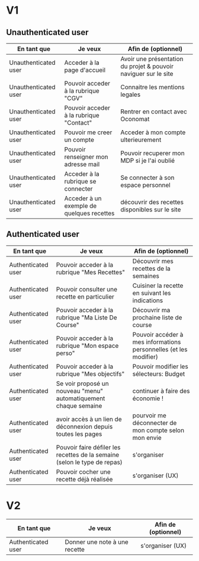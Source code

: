 # V1

##  Unauthenticated user

| En tant que | Je veux | Afin de (optionnel) |
|--|--|--|
| Unauthenticated user | Acceder à la page d'accueil | Avoir une présentation du projet & pouvoir naviguer sur le site  |
| Unauthenticated user | Pouvoir acceder à la rubrique "CGV" | Connaitre les mentions legales |
| Unauthenticated user | Pouvoir acceder à la rubrique "Contact" | Rentrer en contact avec Oconomat |
| Unauthenticated user | Pouvoir me creer un compte | Acceder à mon compte ulterieurement |
| Unauthenticated user | Pouvoir renseigner mon adresse mail | Pouvoir recuperer mon MDP si je l'ai oublié |
| Unauthenticated user | Acceder à la rubrique se connecter | Se connecter à son espace personnel |
| Unauthenticated user | Acceder à un exemple de quelques recettes | découvrir des recettes disponibles sur le site |

##  Authenticated user

| En tant que | Je veux | Afin de (optionnel) |
|--|--|--|
| Authenticated user | Pouvoir acceder à la rubrique "Mes Recettes" | Découvrir mes recettes de la semaines |
| Authenticated user | Pouvoir consulter une recette en particulier | Cuisiner la recette en suivant les indications |
| Authenticated user | Pouvoir acceder à la rubrique "Ma Liste De Course" | Découvrir ma prochaine liste de course |
| Authenticated user | Pouvoir acceder à la rubrique "Mon espace perso" | Pouvoir accéder à mes informations personnelles (et les modifier) |
| Authenticated user | Pouvoir acceder à la rubrique "Mes objectifs" | Pouvoir modifier les sélecteurs: Budget |
| Authenticated user | Se voir proposé un nouveau "menu" automatiquement chaque semaine | continuer à faire des économie ! |
| Authenticated user | avoir accès à un lien de déconnexion depuis toutes les pages | pourvoir me déconnecter de mon compte selon mon envie |
| Authenticated user | Pouvoir faire défiler les recettes de la semaine (selon le type de repas) | s'organiser |
| Authenticated user | Pouvoir cocher une recette déjà réalisée | s'organiser (UX) |


# V2

| En tant que | Je veux | Afin de (optionnel) |
|--|--|--|
| Authenticated user | Donner une note à une recette | s'organiser (UX) |

